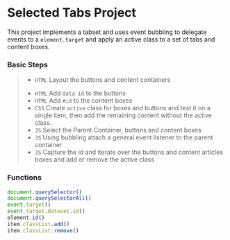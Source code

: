 # Selected Tabs Project

This project implements a tabset and uses event bubbling to delegate events to a `element.target` and apply an active class to a set of tabs and content boxes. 

### Basic Steps

> - `HTML` Layout the buttons and content containers
> * `HTML` Add `data-id` to the buttons
> * `HTML` Add `#id` to the content boxes
> * `CSS`  Create `active` class for boxes and buttons and test it on a single item, then add the remaining content without the active class.
> * `JS` Select the Parent Container, buttons and content boxes
> * `JS` Using bubbling attach a general event listener to the parent container
> * `JS` Capture the id and iterate over the buttons and content articles boxes and add or remove the active class

### Functions

```js
document.querySelector()
document.querySelectorAll()
event.target()
event.target.dataset.id()
element.id()
item.classList.add()
item.classList.remove()
```

